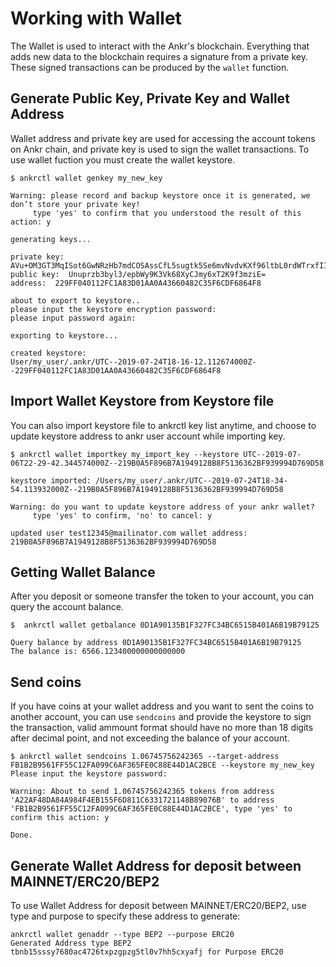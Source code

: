 # Working with Wallet
The Wallet is used to interact with the Ankr's blockchain. Everything that adds new data to the blockchain requires a signature from a private key. These signed transactions can be produced by the `wallet` function.
## Generate Public Key, Private Key and Wallet Address
Wallet address and private key are used for accessing the account tokens on Ankr chain, and private key is used to sign the wallet transactions. To use wallet fuction you must create the wallet keystore.
```
$ ankrctl wallet genkey my_new_key

Warning: please record and backup keystore once it is generated, we don’t store your private key!
	 type 'yes' to confirm that you understood the result of this action: y

generating keys...

private key:  AVu+OM3GT3MqISot6GwNRzHb7mdCOSAssCfL5sugtk5Se6mvNvdvKXf96ltbL0rdWTrxfIImbLrFPYr1/ebOIQ==
public key:  Unuprzb3byl3/epbWy9K3Vk68XyCJmy6xT2K9f3mziE=
address:  229FF040112FC1A83D01AA0A43660482C35F6CDF6864F8

about to export to keystore..
please input the keystore encryption password:
please input password again:

exporting to keystore...

created keystore: 
User/my_user/.ankr/UTC--2019-07-24T18-16-12.112674000Z--229FF040112FC1A83D01AA0A43660482C35F6CDF6864F8
```

## Import Wallet Keystore from Keystore file
You can also import keystore file to ankrctl key list anytime, and choose to update keystore address to ankr user account while importing key.
```
$ ankrctl wallet importkey my_import_key --keystore UTC--2019-07-06T22-29-42.344574000Z--219B0A5F896B7A1949128B8F5136362BF939994D769D58

keystore imported: /Users/my_user/.ankr/UTC--2019-07-24T18-34-54.113932000Z--219B0A5F896B7A1949128B8F5136362BF939994D769D58

Warning: do you want to update keystore address of your ankr wallet?
	 type 'yes' to confirm, 'no' to cancel: y

updated user test12345@mailinator.com wallet address: 219B0A5F896B7A1949128B8F5136362BF939994D769D58
```

## Getting Wallet Balance
After you deposit or someone transfer the token to your account, you can query the account balance.
```
$  ankrctl wallet getbalance 0D1A90135B1F327FC34BC6515B401A6B19B79125

Query balance by address 0D1A90135B1F327FC34BC6515B401A6B19B79125
The balance is: 6566.123400000000000000
```
## Send coins
If you have coins at your wallet address and you want to sent the coins to another account, you can use `sendcoins` and provide the keystore to sign the transaction, valid ammount format should have no more than 18 digits after decimal point, and not exceeding the balance of your account.
```
$ ankrctl wallet sendcoins 1.06745756242365 --target-address FB1B2B9561FF55C12FA099C6AF365FE0C88E44D1AC2BCE --keystore my_new_key
Please input the keystore password:

Warning: About to send 1.06745756242365 tokens from address 'A22AF48DA84A984F4EB155F6D811C6331721148B89076B' to address 'FB1B2B9561FF55C12FA099C6AF365FE0C88E44D1AC2BCE', type 'yes' to confirm this action: y

Done.
```

## Generate Wallet Address for deposit between MAINNET/ERC20/BEP2
To use Wallet Address for deposit between MAINNET/ERC20/BEP2, use type and purpose to specify these address to generate:
```
ankrctl wallet genaddr --type BEP2 --purpose ERC20
Generated Address type BEP2 tbnb15sssy7680ac4726txpzgpzg5tl0v7hh5cxyafj for Purpose ERC20
```
